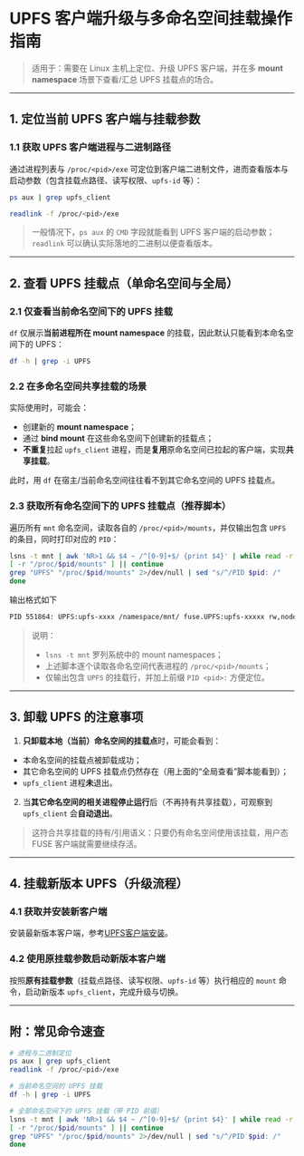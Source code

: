 # UPFS 客户端升级与多命名空间挂载操作指南

> 适用于：需要在 Linux 主机上定位、升级 UPFS 客户端，并在多 **mount namespace** 场景下查看/汇总 UPFS 挂载点的场合。

---

## 1. 定位当前 UPFS 客户端与挂载参数

### 1.1 获取 UPFS 客户端进程与二进制路径
通过进程列表与 `/proc/<pid>/exe` 可定位到客户端二进制文件，进而查看版本与启动参数（包含挂载点路径、读写权限、`upfs-id` 等）：

```bash
ps aux | grep upfs_client

readlink -f /proc/<pid>/exe
```

> 一般情况下，`ps aux` 的 `CMD` 字段就能看到 UPFS 客户端的启动参数；`readlink` 可以确认实际落地的二进制以便查看版本。

---

## 2. 查看 UPFS 挂载点（单命名空间与全局）

### 2.1 仅查看当前命名空间下的 UPFS 挂载
`df` 仅展示**当前进程所在 mount namespace** 的挂载，因此默认只能看到本命名空间下的 UPFS：

```bash
df -h | grep -i UPFS
```

### 2.2 在多命名空间共享挂载的场景
实际使用时，可能会：
- 创建新的 **mount namespace**；
- 通过 **bind mount** 在这些命名空间下创建新的挂载点；
- **不重复**拉起 `upfs_client` 进程，而是**复用**原命名空间已拉起的客户端，实现**共享挂载**。

此时，用 `df` 在宿主/当前命名空间往往看不到其它命名空间的 UPFS 挂载点。

### 2.3 获取所有命名空间下的 UPFS 挂载点（推荐脚本）
遍历所有 `mnt` 命名空间，读取各自的 `/proc/<pid>/mounts`，并仅输出包含 `UPFS` 的条目，同时打印对应的 `PID`：

```bash
lsns -t mnt | awk 'NR>1 && $4 ~ /^[0-9]+$/ {print $4}' | while read -r pid; do
[ -r "/proc/$pid/mounts" ] || continue
grep "UPFS" "/proc/$pid/mounts" 2>/dev/null | sed "s/^/PID $pid: /"
done
```

输出格式如下
```bash
PID 551864: UPFS:upfs-xxxx /namespace/mnt/ fuse.UPFS:upfs-xxxxx rw,nodev,relatime,user_id=0,group_id=0,default_permissions,allow_other 0 0
```

> 说明：  
> - `lsns -t mnt` 罗列系统中的 mount namespaces；  
> - 上述脚本逐个读取各命名空间代表进程的 `/proc/<pid>/mounts`；  
> - 仅输出包含 `UPFS` 的挂载行，并加上前缀 `PID <pid>:` 方便定位。

---

## 3. 卸载 UPFS 的注意事项

1. **只卸载本地（当前）命名空间的挂载点**时，可能会看到：  
- 本命名空间的挂载点被卸载成功；  
- 其它命名空间的 UPFS 挂载点仍然存在（用上面的“全局查看”脚本能看到）；  
- `upfs_client` 进程**未**退出。

2. 当**其它命名空间的相关进程停止运行**后（不再持有共享挂载），可观察到 `upfs_client` 会**自动退出**。

> 这符合共享挂载的持有/引用语义：只要仍有命名空间使用该挂载，用户态 FUSE 客户端就需要继续存活。

---

## 4. 挂载新版本 UPFS（升级流程）

### 4.1 获取并安装新客户端
安装最新版本客户端，参考[UPFS客户端安装](/upfs/upfs_guide/client_install.md)。

### 4.2 使用原挂载参数启动新版本客户端
按照**原有挂载参数**（挂载点路径、读写权限、`upfs-id` 等）执行相应的 `mount` 命令，启动新版本 `upfs_client`，完成升级与切换。

---

## 附：常见命令速查

```bash
# 进程与二进制定位
ps aux | grep upfs_client
readlink -f /proc/<pid>/exe

# 当前命名空间的 UPFS 挂载
df -h | grep -i UPFS

# 全部命名空间下的 UPFS 挂载（带 PID 前缀）
lsns -t mnt | awk 'NR>1 && $4 ~ /^[0-9]+$/ {print $4}' | while read -r pid; do
[ -r "/proc/$pid/mounts" ] || continue
grep "UPFS" "/proc/$pid/mounts" 2>/dev/null | sed "s/^/PID $pid: /"
done
```
